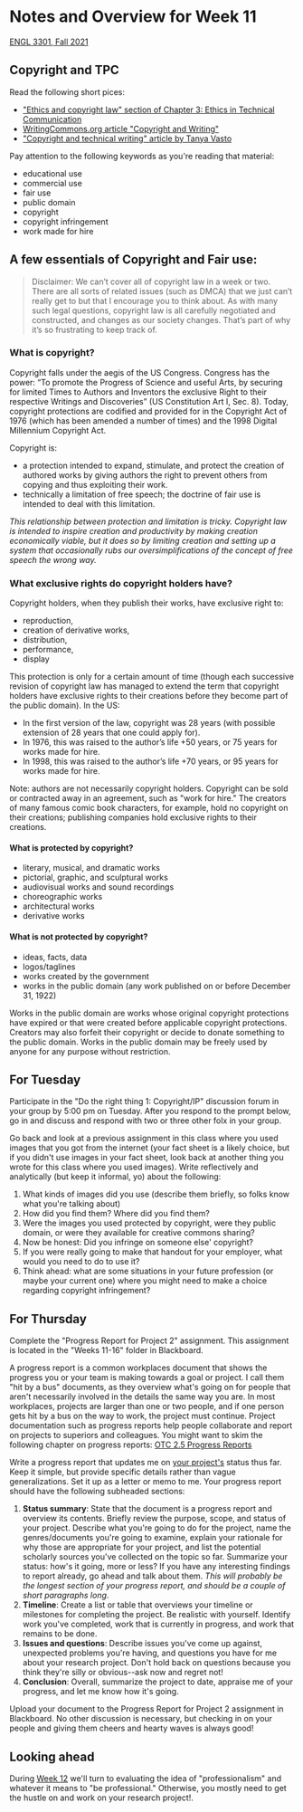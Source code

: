 # Notes and Overview for Week 11
[ENGL 3301, Fall 2021](../calendar.html)

## Copyright and TPC

Read the following short pices:
- ["Ethics and copyright law" section of Chapter 3: Ethics in Technical Communication](https://alg.manifoldapp.org/read/open-technical-communication/section/8b530f4b-5942-4071-845a-0a138601da10)
- [WritingCommons.org article "Copyright and Writing"](https://writingcommons.org/article/copyright-and-writing/)
- ["Copyright and technical writing" article by Tanya Vasto](https://stcwestcoast.ca/career/copyright-and-technical-writing)

Pay attention to the following keywords as you're reading that material:
  - educational use
  - commercial use
  - fair use
  - public domain
  - copyright
  - copyright infringement
  - work made for hire

## A few essentials of Copyright and Fair use:
>Disclaimer: We can’t cover all of copyright law in a week or two. There are all sorts of related issues (such as DMCA) that we just can’t really get to but that I encourage you to think about. As with many such legal questions, copyright law is all carefully negotiated and constructed, and changes as our society changes. That’s part of why it’s so frustrating to keep track of.

### What is copyright?
Copyright falls under the aegis of the US Congress. Congress has the power: “To promote the Progress of Science and useful Arts, by securing for limited Times to Authors and Inventors the exclusive Right to their respective Writings and Discoveries” (US Constitution Art I, Sec. 8). Today, copyright protections are codified and provided for in the Copyright Act of 1976 (which has been amended a number of times) and the 1998 Digital Millennium Copyright Act.

Copyright is:
 - a protection intended to expand, stimulate, and protect the creation of authored works by giving authors the right to prevent others from copying and thus exploiting their work.
 - technically a limitation of free speech; the doctrine of fair use is intended to deal with this limitation.

*This relationship between protection and limitation is tricky. Copyright law is intended to inspire creation and productivity by making creation economically viable, but it does so by limiting creation and setting up a system that occasionally rubs our oversimplifications of the concept of free speech the wrong way.*

### What exclusive rights do copyright holders have?
Copyright holders, when they publish their works, have exclusive right to:
 - reproduction,
 - creation of derivative works,
 - distribution,
 - performance,
 - display

This protection is only for a certain amount of time (though each successive revision of copyright law has managed to extend the term that copyright holders have exclusive rights to their creations before they become part of the public domain). In the US:
 - In the first version of the law, copyright was 28 years (with possible extension of 28 years that one could apply for).
 - In 1976, this was raised to the author’s life +50 years, or 75 years for works made for hire.
 - In 1998, this was raised to the author’s life +70 years, or 95 years for works made for hire.

Note: authors are not necessarily copyright holders. Copyright can be sold or contracted away in an agreement, such as "work for hire." The creators of many famous comic book characters, for example, hold no copyright on their creations; publishing companies hold exclusive rights to their creations.

#### What is protected by copyright?
- literary, musical, and dramatic works
- pictorial, graphic, and sculptural works
- audiovisual works and sound recordings
- choreographic works
- architectural works
- derivative works

#### What is not protected by copyright?
- ideas, facts, data
- logos/taglines
- works created by the government
- works in the public domain (any work published on or before December 31, 1922)

Works in the public domain are works whose original copyright protections have expired or that were created before applicable copyright protections. Creators may also forfeit their copyright or decide to donate something to the public domain. Works in the public domain may be freely used by anyone for any purpose without restriction.

## For Tuesday

Participate in the "Do the right thing 1: Copyright/IP" discussion forum in your group by 5:00 pm on Tuesday. After you respond to the prompt below, go in and discuss and respond with two or three other folx in your group.

Go back and look at a previous assignment in this class where you used images that you got from the internet (your fact sheet is a likely choice, but if you didn't use images in your fact sheet, look back at another thing you wrote for this class where you used images). Write reflectively and analytically (but keep it informal, yo) about the following:
1. What kinds of images did you use (describe them briefly, so folks know what you're talking about)
2. How did you find them? Where did you find them?
3. Were the images you used protected by copyright, were they public domain, or were they available for creative commons sharing?
4. Now be honest: Did you infringe on someone else' copyright?
5. If you were really going to make that handout for your employer, what would you need to do to use it?
6. Think ahead: what are some situations in your future profession (or maybe your current one) where you might need to make a choice regarding copyright infringement?

## For Thursday
Complete the "Progress Report for Project 2" assignment. This assignment is located in the "Weeks 11-16" folder in Blackboard.

A progress report is a common workplaces document that shows the progress you or your team is making towards a goal or project. I call them "hit by a bus" documents, as they overview what's going on for people that aren't necessarily involved in the details the same way you are. In most workplaces, projects are larger than one or two people, and if one person gets hit by a bus on the way to work, the project must continue. Project documentation such as progress reports help people collaborate and report on projects to superiors and colleagues. You might want to skim the following chapter on progress reports: [OTC 2.5 Progress Reports](https://alg.manifoldapp.org/read/open-technical-communication/section/732cb3dd-26de-4732-a854-4184dd2fae86)

Write a progress report that updates me on [your project's](./project-2) status thus far. Keep it simple, but provide specific details rather than vague generalizations. Set it up as a letter or memo to me. Your progress report should have the following subheaded sections:
 1. **Status summary**: State that the document is a progress report and overview its contents. Briefly review the purpose, scope, and status of your project. Describe what you're going to do for the project, name the genres/documents you're going to examine, explain your rationale for why those are appropriate for your project, and list the potential scholarly sources you've collected on the topic so far. Summarize your status: how's it going, more or less? If you have any interesting findings to report already, go ahead and talk about them. *This will probably be the longest section of your progress report, and should be a couple of short paragraphs long*.
 2. **Timeline**: Create a list or table that overviews your timeline or milestones for completing the project. Be realistic with yourself. Identify work you've completed, work that is currently in progress, and work that remains to be done.
 3. **Issues and questions**: Describe issues you've come up against, unexpected problems you're having, and questions you have for me about your research project. Don't hold back on questions because you think they're silly or obvious--ask now and regret not!
 4. **Conclusion**: Overall, summarize the project to date, appraise me of your progress, and let me know how it's going.

Upload your document to the Progress Report for Project 2 assignment in Blackboard. No other discussion is necessary, but checking in on your people and giving them cheers and hearty waves is always good!

## Looking ahead

During [Week 12](week-12-notes) we'll turn to evaluating the idea of "professionalism" and whatever it means to "be professional." Otherwise, you mostly need to get the hustle on and work on your research project!.
